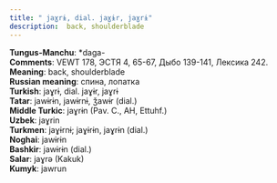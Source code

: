 ```yaml
---
title: " jaɣrɨ, dial. jaɣɨr, jaɣrɨ"
description:  back, shoulderblade
---
```


<strong>Tungus-Manchu</strong>:  *daga-<br>
<strong>Comments</strong>:  VEWT 178, ЭСТЯ 4, 65-67, Дыбо 139-141, Лексика 242.<br>
<strong>Meaning</strong>:  back, shoulderblade<br>
<strong>Russian meaning</strong>:  спина, лопатка<br>
<strong>Turkish</strong>:  jaɣrɨ, dial. jaɣɨr, jaɣrɨ<br>
<strong>Tatar</strong>:  jawɨrɨn, jawɨrnɨ, ǯawɨr (dial.)<br>
<strong>Middle Turkic</strong>:  jaɣrɨn (Pav. C., AH, Ettuhf.)<br>
<strong>Uzbek</strong>:  jaɣrin<br>
<strong>Turkmen</strong>:  jaɣɨrnɨ; jaɣɨrɨn, jaɣrɨn (dial.)<br>
<strong>Noghai</strong>:  jawɨrɨn<br>
<strong>Bashkir</strong>:  jawɨrɨn (dial.)<br>
<strong>Salar</strong>:  jaɣrǝ (Kakuk)<br>
<strong>Kumyk</strong>:  jawrun<br>


